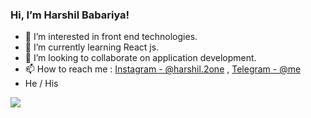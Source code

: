 ### Hi, I’m Harshil Babariya!
- 👀 I’m interested in front end technologies.
- 🌱 I’m currently learning React js.
- 💞️ I’m looking to collaborate on application development.
- 📫 How to reach me : [Instagram - @harshil.2one](https://www.instagram.com/harshil.2one/) , [Telegram - @me](https://t.me/harshilbabariya01)
- He / His


<img src="https://github-readme-stats.vercel.app/api?username=HarshilBabariya&&show_icons=true&title_color=151515&icon_color=bgrb12&text_color=000000">
